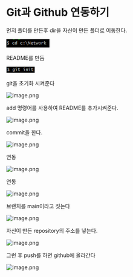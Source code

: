 # Git과 Github 연동하기

먼저 폴더를 만든후 dir을 자신이 만든 폴더로 이동한다.

![image.png](im.png)

README를 만듬

![image.png](im2.png)

git을 초기화 시켜준다

![image.png](image%202.png)

add 명령어를 사용하여 README를 추가시켜준다.

![image.png](image%203.png)

commit을 한다.

![image.png](image%204.png)

연동

![image.png](image%205.png)

연동

![image.png](image%206.png)

브랜치를 main이라고 짓는다

![image.png](image%207.png)

자신이 만든 repository의 주소를 넣는다.

![image.png](image%208.png)

그런 후 push를 하면 github에 올라간다

![image.png](image%209.png)
